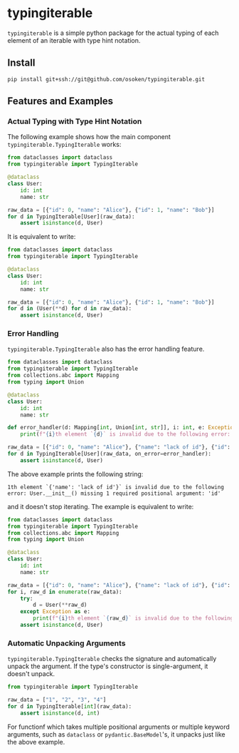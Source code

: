 # typingiterable

`typingiterable` is a simple python package for the actual typing of each element of an iterable with type hint notation.

## Install

```
pip install git+ssh://git@github.com/osoken/typingiterable.git
```

## Features and Examples

### Actual Typing with Type Hint Notation

The following example shows how the main component `typingiterable.TypingIterable` works:

```py
from dataclasses import dataclass
from typingiterable import TypingIterable

@dataclass
class User:
    id: int
    name: str

raw_data = [{"id": 0, "name": "Alice"}, {"id": 1, "name": "Bob"}]
for d in TypingIterable[User](raw_data):
    assert isinstance(d, User)
```

It is equivalent to write:

```py
from dataclasses import dataclass
from typingiterable import TypingIterable

@dataclass
class User:
    id: int
    name: str

raw_data = [{"id": 0, "name": "Alice"}, {"id": 1, "name": "Bob"}]
for d in (User(**d) for d in raw_data):
    assert isinstance(d, User)
```

### Error Handling

`typingiterable.TypingIterable` also has the error handling feature.

```py
from dataclasses import dataclass
from typingiterable import TypingIterable
from collections.abc import Mapping
from typing import Union

@dataclass
class User:
    id: int
    name: str

def error_handler(d: Mapping[int, Union[int, str]], i: int, e: Exception) -> None:
    print(f"{i}th element `{d}` is invalid due to the following error: {e}")

raw_data = [{"id": 0, "name": "Alice"}, {"name": "lack of id"}, {"id": 1, "name": "Bob"}]
for d in TypingIterable[User](raw_data, on_error=error_handler):
    assert isinstance(d, User)
```

The above example prints the following string:

```
1th element `{'name': 'lack of id'}` is invalid due to the following error: User.__init__() missing 1 required positional argument: 'id'
```

and it doesn't stop iterating.
The example is equivalent to write:

```py
from dataclasses import dataclass
from typingiterable import TypingIterable
from collections.abc import Mapping
from typing import Union

@dataclass
class User:
    id: int
    name: str

raw_data = [{"id": 0, "name": "Alice"}, {"name": "lack of id"}, {"id": 1, "name": "Bob"}]
for i, raw_d in enumerate(raw_data):
    try:
        d = User(**raw_d)
    except Exception as e:
        print(f"{i}th element `{raw_d}` is invalid due to the following error: {e}")
    assert isinstance(d, User)
```

### Automatic Unpacking Arguments

`typingiterable.TypingIterable` checks the signature and automatically unpack the argument. If the type's constructor is single-argument, it doesn't unpack.

```py
from typingiterable import TypingIterable

raw_data = ["1", "2", "3", "4"]
for d in TypingIterable[int](raw_data):
    assert isinstance(d, int)
```

For functionf which takes multiple positional arguments or multiple keyword arguments, such as `dataclass` or `pydantic.BaseModel`'s, it unpacks just like the above example.
